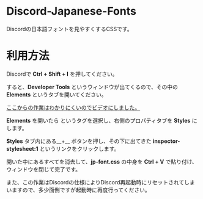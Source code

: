 # Discord-Japanese-Fonts
Discordの日本語フォントを見やすくするCSSです。

# 利用方法

Discordで __Ctrl + Shift + I__ を押してください。

すると、__Developer Tools__ というウィンドウが出てくるので、その中の __Elements__ というタブを開いてください。

[ここからの作業はわかりにくいのでビデオにしました。](https://ppn.pw/i/pc/fb8dc3b7/mn7ov46z.mp4)

__Elements__ を開いたら __<body>__ というタグを選択し、右側のプロパティタブを __Styles__ にします。

__Styles__ タブ内にある__+__ ボタンを押し、その下に出てきた __inspector-stylesheet:1__ というリンクをクリックします。

開いた中にあるすべてを消去して、__jp-font.css__ の中身を __Ctrl + V__ で貼り付け、ウィンドウを閉じて完了です。

また、この作業はDiscordの仕様によりDiscord再起動時にリセットされてしまいますので、多少面倒ですが起動時に再度行ってください。
